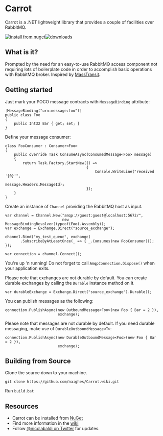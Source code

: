 # Carrot

Carrot is a .NET lightweight library that provides a couple of facilities over RabbitMQ.

[![install from nuget](https://img.shields.io/nuget/v/Carrot.svg?style=flat-square)](https://www.nuget.org/packages/Carrot)[![downloads](http://img.shields.io/nuget/dt/Carrot.svg?style=flat-square)](https://www.nuget.org/packages/Carrot)

## What is it? ##

Prompted by the need for an easy-to-use RabbitMQ access component not requiring lots of boilerplate code in order to accomplish basic operations with RabbitMQ broker.
Inspired by [MassTransit](https://github.com/MassTransit/MassTransit "MassTransit").

## Getting started ##

Just mark your POCO message contracts with `MessageBinding` attribute:

    [MessageBinding("urn:message:foo")]
    public class Foo
    {
        public Int32 Bar { get; set; }
    }

Define your message consumer:

    class FooConsumer : Consumer<Foo>
    {
        public override Task ConsumeAsync(ConsumedMessage<Foo> message)
        {
            return Task.Factory.StartNew(() =>
                                         {
                                             Console.WriteLine("received '{0}'",
                                                               message.Headers.MessageId);
                                         });
        }
    }

Create an instance of `Channel` providing the RabbitMQ host as input.

	var channel = Channel.New("amqp://guest:guest@localhost:5672/",
                              new MessageBindingResolver(typeof(Foo).Assembly));
    var exchange = Exchange.Direct("source_exchange");

    channel.Bind("my_test_queue", exchange)
           .SubscribeByAtLeastOnce(_ => { _.Consumes(new FooConsumer()); });

	var connection = channel.Connect();

You're up 'n running!
Do not forget to call `AmqpConnection.Dispose()` when your application exits.

Please note that exchanges are not durable by default.
You can create durable exchanges by calling the `Durable` instance method on it.

    var durableExchange = Exchange.Direct("source_exchange").Durable();

You can publish messages as the following:

    connection.PublishAsync(new OutboundMessage<Foo>(new Foo { Bar = 2 }),
                            exchange);

Please note that messages are not durable by default.
If you need durable messaging, make use of `DurableOutboundMessage<T>`:

    connection.PublishAsync(new DurableOutboundMessage<Foo>(new Foo { Bar = 2 }),
                            exchange);

## Building from Source ##

Clone the source down to your machine.

    git clone https://github.com/naighes/Carrot.wiki.git

Run `build.bat`

## Resources ##

- Carrot can be installed from [NuGet](https://www.nuget.org/packages/Carrot "Carrot")
- Find more information in the [wiki](https://github.com/naighes/Carrot/wiki "Carrot wiki")
- Follow [@nicolabaldi on Twitter](https://twitter.com/nicolabaldi "@nicolabaldi") for updates